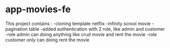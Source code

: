 # app-movies-fe
This project contains : 
-cloning template netflix
-infinity scrool movie
-pagination table 
-added authentication with 2 role, like admin and customer
-role admin can doing anything like crud movie and rent the movie
-role customer only can doing rent the movie
